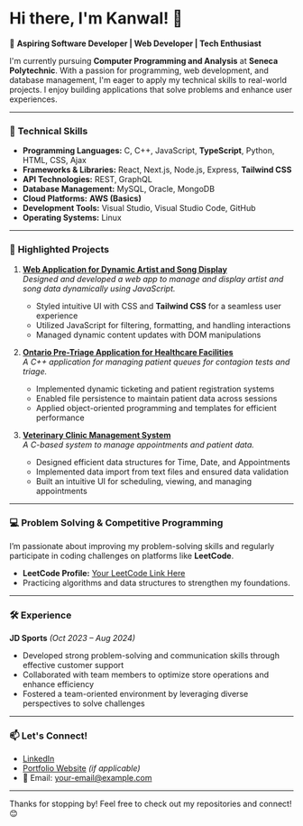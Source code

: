 # Hi there, I'm Kanwal! 👋

🚀 **Aspiring Software Developer | Web Developer | Tech Enthusiast**

I'm currently pursuing **Computer Programming and Analysis** at **Seneca Polytechnic**. With a passion for programming, web development, and database management, I'm eager to apply my technical skills to real-world projects. I enjoy building applications that solve problems and enhance user experiences.

---

### 🔧 **Technical Skills**

- **Programming Languages:** C, C++, JavaScript, **TypeScript**, Python, HTML, CSS, Ajax  
- **Frameworks & Libraries:** React, Next.js, Node.js, Express, **Tailwind CSS**  
- **API Technologies:** REST, GraphQL  
- **Database Management:** MySQL, Oracle, MongoDB  
- **Cloud Platforms:** **AWS (Basics)**  
- **Development Tools:** Visual Studio, Visual Studio Code, GitHub  
- **Operating Systems:** Linux  

---

### 🌟 **Highlighted Projects**

1. **[Web Application for Dynamic Artist and Song Display](#)**  
   *Designed and developed a web app to manage and display artist and song data dynamically using JavaScript.*  
   - Styled intuitive UI with CSS and **Tailwind CSS** for a seamless user experience  
   - Utilized JavaScript for filtering, formatting, and handling interactions  
   - Managed dynamic content updates with DOM manipulations  

2. **[Ontario Pre-Triage Application for Healthcare Facilities](#)**  
   *A C++ application for managing patient queues for contagion tests and triage.*  
   - Implemented dynamic ticketing and patient registration systems  
   - Enabled file persistence to maintain patient data across sessions  
   - Applied object-oriented programming and templates for efficient performance  

3. **[Veterinary Clinic Management System](#)**  
   *A C-based system to manage appointments and patient data.*  
   - Designed efficient data structures for Time, Date, and Appointments  
   - Implemented data import from text files and ensured data validation  
   - Built an intuitive UI for scheduling, viewing, and managing appointments  

---

### 💻 **Problem Solving & Competitive Programming**

I’m passionate about improving my problem-solving skills and regularly participate in coding challenges on platforms like **LeetCode**.

- **LeetCode Profile:** [Your LeetCode Link Here](#)  
- Practicing algorithms and data structures to strengthen my foundations.

---

### 🛠️ **Experience**

**JD Sports** *(Oct 2023 – Aug 2024)*  
- Developed strong problem-solving and communication skills through effective customer support  
- Collaborated with team members to optimize store operations and enhance efficiency  
- Fostered a team-oriented environment by leveraging diverse perspectives to solve challenges  

---

### 📫 **Let's Connect!**

- [LinkedIn](#)  
- [Portfolio Website](#) *(if applicable)*  
- 📧 Email: [your-email@example.com](mailto:your-email@example.com)  

---

Thanks for stopping by! Feel free to check out my repositories and connect! 😊
